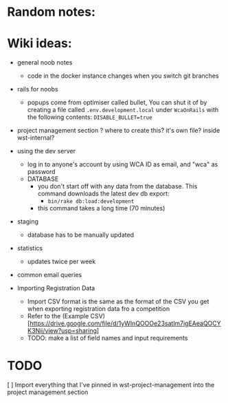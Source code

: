 # Random notes: 




# Wiki ideas: 

- general noob notes
  - code in the docker instance changes when you switch git branches
- rails for noobs
  - popups come from optimiser called bullet, You can shut it of by creating a file called `.env.development.local` under `WcaOnRails` with the following contents: `DISABLE_BULLET=true`
- project management section
  ? where to create this? it's own file? inside wst-internal? 
- using the dev server
  - log in to anyone's account by using WCA ID as email, and "wca" as password 
  - DATABASE
    - you don't start off with any data from the database. This command downloads the latest dev db export: 
      - `bin/rake db:load:development`
    - this command takes a long time (70 minutes)
- staging
  - database has to be manually updated
- statistics 
  - updates twice per week

- common email queries

- Importing Registration Data
  - Import CSV format is the same as the format of the CSV you get when exporting registration data fro a competition
  - Refer to the (Example CSV)[https://drive.google.com/file/d/1yWInQOOOe23satlm7igEAeaQOCYK3Nii/view?usp=sharing]
  - TODO: make a list of field names and input requirements

# TODO

[ ] Import everything that I've pinned in wst-project-management into the project management section
